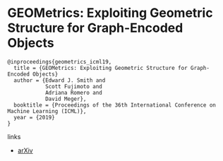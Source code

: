 # GEOMetrics: Exploiting Geometric Structure for Graph-Encoded Objects

```
@inproceedings{geometrics_icml19,
  title = {GEOMetrics: Exploiting Geometric Structure for Graph-Encoded Objects}
  author = {Edward J. Smith and
            Scott Fujimoto and
            Adriana Romero and
            David Meger},
  booktitle = {Proceedings of the 36th International Conference on Machine Learning (ICML)},
  year = {2019}
}
```

links
- [arXiv](https://arxiv.org/abs/1901.11461)
